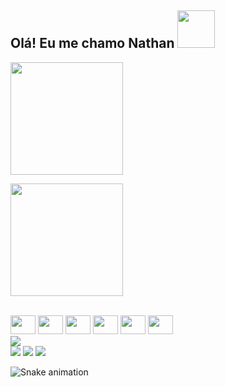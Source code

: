 ## Olá! Eu me chamo Nathan <img height="60px" src="https://uploaddeimagens.com.br/images/004/411/832/full/favpng_ichigo-kurosaki-pixel-art-bleach.png?1680133416" />

<div diplay="flex">
  <img src="https://github-readme-stats.vercel.app/api?username=creminin&show_icons=true&theme=tokyonight&bg_color=1E1F2E&title_color=E0E3DC&text_color=E0E3DC&icon_color=7B7D79&border_radius=6&ring_color=1E1F8D" 
  height="180em"
  />
  
  <img src="https://github-readme-stats.vercel.app/api/top-langs/?username=creminin&layout=compact&bg_color=1E1F2E&text_color=E0E3DC&title_color=E0E3DC&disable_animations=false" 
  height="180em"
  />
</div>

<br/>

<div style="display: inline-block;">
  <img height="30px" width="40px" src="https://cdn.jsdelivr.net/gh/devicons/devicon/icons/css3/css3-original.svg" />
  <img height="30px" width="40px" src="https://cdn.jsdelivr.net/gh/devicons/devicon/icons/git/git-original.svg" />
  <img height="30px" width="40px" src="https://cdn.jsdelivr.net/gh/devicons/devicon/icons/html5/html5-original.svg" />
  <img height="30px" width="40px" src="https://cdn.jsdelivr.net/gh/devicons/devicon/icons/javascript/javascript-plain.svg" />
  <img height="30px" width="40px" src="https://cdn.jsdelivr.net/gh/devicons/devicon/icons/react/react-original.svg" />
  <img height="30px" width="40px" src="https://cdn.jsdelivr.net/gh/devicons/devicon/icons/tailwindcss/tailwindcss-plain.svg" />
</div>

<br/>

<div>
  <img src="https://www.imagemhost.com.br/images/2023/03/30/Frame-1.png" />
</div>

<div>
  <a href="https://www.instagram.com/im.neitan_/" target="_blank"><img src="https://img.shields.io/badge/-Instagram-%23E4405F?style=for-the-badge&logo=instagram&logoColor=white" target="_blank"></a>
  <a href = "mailto:n54318879@gmail.com"><img src="https://img.shields.io/badge/-Gmail-%23333?style=for-the-badge&logo=gmail&logoColor=white" target="_blank"></a>
  <a href="https://www.linkedin.com/in/nathan-lucas-117a43252/" target="_blank"><img src="https://img.shields.io/badge/-LinkedIn-%230077B5?style=for-the-badge&logo=linkedin&logoColor=white" target="_blank"></a> 
  
</div>

![Snake animation](https://github.com/Creminin/Creminin/blob/output/github-contribuition-grid-snake.svg)
